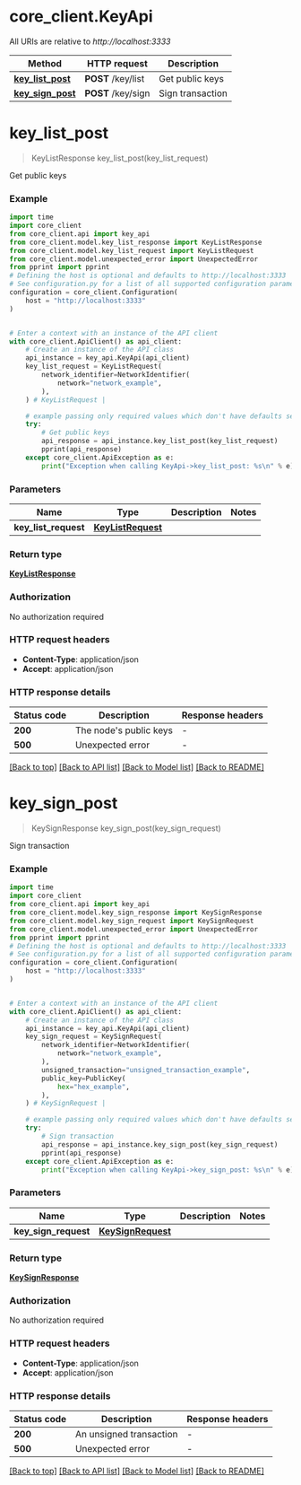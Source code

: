 # core_client.KeyApi

All URIs are relative to *http://localhost:3333*

Method | HTTP request | Description
------------- | ------------- | -------------
[**key_list_post**](KeyApi.md#key_list_post) | **POST** /key/list | Get public keys
[**key_sign_post**](KeyApi.md#key_sign_post) | **POST** /key/sign | Sign transaction


# **key_list_post**
> KeyListResponse key_list_post(key_list_request)

Get public keys

### Example

```python
import time
import core_client
from core_client.api import key_api
from core_client.model.key_list_response import KeyListResponse
from core_client.model.key_list_request import KeyListRequest
from core_client.model.unexpected_error import UnexpectedError
from pprint import pprint
# Defining the host is optional and defaults to http://localhost:3333
# See configuration.py for a list of all supported configuration parameters.
configuration = core_client.Configuration(
    host = "http://localhost:3333"
)


# Enter a context with an instance of the API client
with core_client.ApiClient() as api_client:
    # Create an instance of the API class
    api_instance = key_api.KeyApi(api_client)
    key_list_request = KeyListRequest(
        network_identifier=NetworkIdentifier(
            network="network_example",
        ),
    ) # KeyListRequest | 

    # example passing only required values which don't have defaults set
    try:
        # Get public keys
        api_response = api_instance.key_list_post(key_list_request)
        pprint(api_response)
    except core_client.ApiException as e:
        print("Exception when calling KeyApi->key_list_post: %s\n" % e)
```


### Parameters

Name | Type | Description  | Notes
------------- | ------------- | ------------- | -------------
 **key_list_request** | [**KeyListRequest**](KeyListRequest.md)|  |

### Return type

[**KeyListResponse**](KeyListResponse.md)

### Authorization

No authorization required

### HTTP request headers

 - **Content-Type**: application/json
 - **Accept**: application/json


### HTTP response details
| Status code | Description | Response headers |
|-------------|-------------|------------------|
**200** | The node&#39;s public keys |  -  |
**500** | Unexpected error |  -  |

[[Back to top]](#) [[Back to API list]](../README.md#documentation-for-api-endpoints) [[Back to Model list]](../README.md#documentation-for-models) [[Back to README]](../README.md)

# **key_sign_post**
> KeySignResponse key_sign_post(key_sign_request)

Sign transaction

### Example

```python
import time
import core_client
from core_client.api import key_api
from core_client.model.key_sign_response import KeySignResponse
from core_client.model.key_sign_request import KeySignRequest
from core_client.model.unexpected_error import UnexpectedError
from pprint import pprint
# Defining the host is optional and defaults to http://localhost:3333
# See configuration.py for a list of all supported configuration parameters.
configuration = core_client.Configuration(
    host = "http://localhost:3333"
)


# Enter a context with an instance of the API client
with core_client.ApiClient() as api_client:
    # Create an instance of the API class
    api_instance = key_api.KeyApi(api_client)
    key_sign_request = KeySignRequest(
        network_identifier=NetworkIdentifier(
            network="network_example",
        ),
        unsigned_transaction="unsigned_transaction_example",
        public_key=PublicKey(
            hex="hex_example",
        ),
    ) # KeySignRequest | 

    # example passing only required values which don't have defaults set
    try:
        # Sign transaction
        api_response = api_instance.key_sign_post(key_sign_request)
        pprint(api_response)
    except core_client.ApiException as e:
        print("Exception when calling KeyApi->key_sign_post: %s\n" % e)
```


### Parameters

Name | Type | Description  | Notes
------------- | ------------- | ------------- | -------------
 **key_sign_request** | [**KeySignRequest**](KeySignRequest.md)|  |

### Return type

[**KeySignResponse**](KeySignResponse.md)

### Authorization

No authorization required

### HTTP request headers

 - **Content-Type**: application/json
 - **Accept**: application/json


### HTTP response details
| Status code | Description | Response headers |
|-------------|-------------|------------------|
**200** | An unsigned transaction |  -  |
**500** | Unexpected error |  -  |

[[Back to top]](#) [[Back to API list]](../README.md#documentation-for-api-endpoints) [[Back to Model list]](../README.md#documentation-for-models) [[Back to README]](../README.md)


